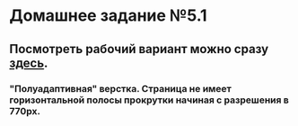 # Домашнее задание №5.1

<h2>Посмотреть рабочий вариант можно сразу <a href="http://10.skm.pp.ua/hw5a"><b>здесь</b></a>.</h2>

<h3>"Полуадаптивная" верстка. Страница не имеет горизонтальной полосы прокрутки начиная с разрешения в 770px.</h3>